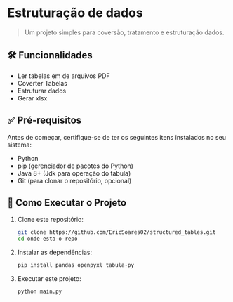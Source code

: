 # Estruturação de dados

> Um projeto simples para coversão, tratamento e estruturação dados.

## 🛠️ Funcionalidades

- Ler tabelas em de arquivos PDF
- Coverter Tabelas
- Estruturar dados
- Gerar xlsx

## ✅ Pré-requisitos

Antes de começar, certifique-se de ter os seguintes itens instalados no seu sistema:

- Python   
- pip (gerenciador de pacotes do Python)  
- Java 8+ (Jdk para operação do tabula) 
- Git (para clonar o repositório, opcional) 


## 🚀 Como Executar o Projeto

1. Clone este repositório:
   ```bash
   git clone https://github.com/EricSoares02/structured_tables.git
   cd onde-esta-o-repo

2. Instalar as dependências:
   ```bash
   pip install pandas openpyxl tabula-py

3. Executar este projeto:
   ```bash
   python main.py


